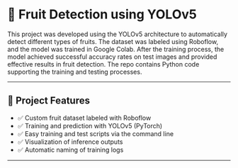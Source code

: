 # 🍎 Fruit Detection using YOLOv5

This project was developed using the YOLOv5 architecture to automatically detect different types of fruits. The dataset was labeled using Roboflow, and the model was trained in Google Colab. After the training process, the model achieved successful accuracy rates on test images and provided effective results in fruit detection. The repo contains Python code supporting the training and testing processes.

---

## 📌 Project Features

- ✅ Custom fruit dataset labeled with Roboflow  
- ✅ Training and prediction with YOLOv5 (PyTorch)  
- ✅ Easy training and test scripts via the command line  
- ✅ Visualization of inference outputs  
- ✅ Automatic naming of training logs  

---

